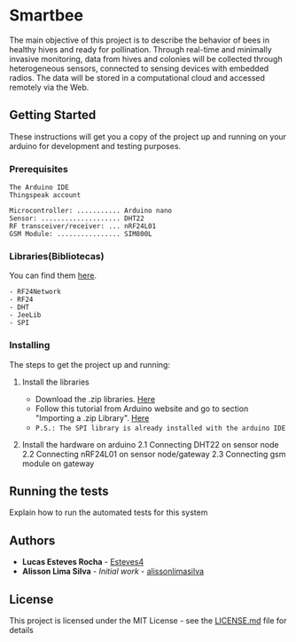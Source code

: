 # Smartbee
The main objective of this project is to describe the behavior of bees in healthy hives and ready for pollination. Through real-time and minimally invasive monitoring, data from hives and colonies will be collected through heterogeneous sensors, connected to sensing devices with embedded radios. The data will be stored in a computational cloud and accessed remotely via the Web.

## Getting Started

These instructions will get you a copy of the project up and running on your arduino for development and testing purposes.

### Prerequisites

```
The Arduino IDE
Thingspeak account

Microcontroller: ........... Arduino nano
Sensor: .................... DHT22
RF transceiver/receiver: ... nRF24L01
GSM Module: ................ SIM800L
```

### Libraries(Bibliotecas)

You can find them [here](Bibliotecas).
```
- RF24Network
- RF24
- DHT
- JeeLib
- SPI
```

### Installing

The steps to get the project up and running:

1. Install the libraries 
    - Download the .zip libraries. [Here](Bibliotecas)
    - Follow this tutorial from Arduino website and go to section "Importing a .zip Library". [Here](https://www.arduino.cc/en/Guide/Libraries)
    - ```P.S.: The SPI library is already installed with the arduino IDE```

2. Install the hardware on arduino
    2.1 Connecting DHT22 on sensor node
    2.2 Connecting nRF24L01 on sensor node/gateway
    2.3 Connecting gsm module on gateway
    
## Running the tests

Explain how to run the automated tests for this system

## Authors

* **Lucas Esteves Rocha** - [Esteves4](https://github.com/Esteves4)
* **Alisson Lima Silva** - *Initial work* - [alissonlimasilva](https://github.com/alissonlimasilva)

## License

This project is licensed under the MIT License - see the [LICENSE.md](LICENSE) file for details
